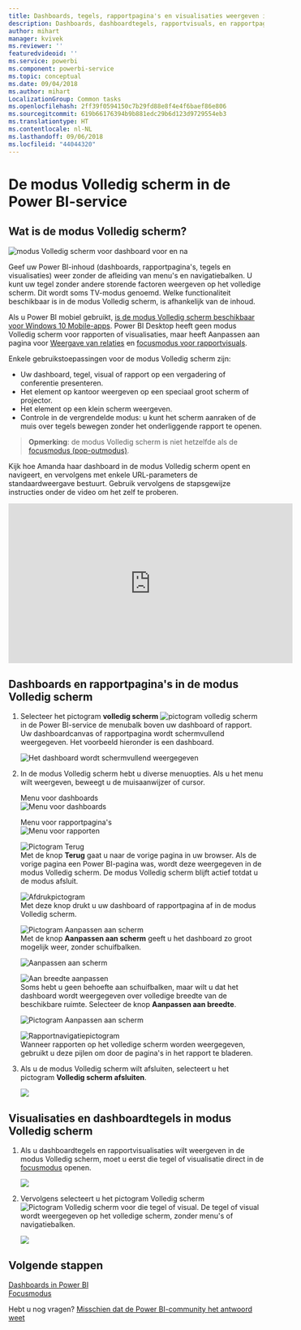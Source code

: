 ```yaml
---
title: Dashboards, tegels, rapportpagina's en visualisaties weergeven in de modus Volledig scherm
description: Dashboards, dashboardtegels, rapportvisuals, en rapportpagina’s in de modus Volledig scherm, ook wel *TV-modus* genoemd.
author: mihart
manager: kvivek
ms.reviewer: ''
featuredvideoid: ''
ms.service: powerbi
ms.component: powerbi-service
ms.topic: conceptual
ms.date: 09/04/2018
ms.author: mihart
LocalizationGroup: Common tasks
ms.openlocfilehash: 2ff39f0594150c7b29fd88e8f4e4f6baef86e806
ms.sourcegitcommit: 619b66176394b9b881edc29b6d123d9729554eb3
ms.translationtype: HT
ms.contentlocale: nl-NL
ms.lasthandoff: 09/06/2018
ms.locfileid: "44044320"
---
```

# <a name="full-screen-mode-in-power-bi-service"></a>De modus Volledig scherm in de Power BI-service
## <a name="what-is-full-screen-mode"></a>Wat is de modus Volledig scherm?
![modus Volledig scherm voor dashboard voor en na](media/service-fullscreen-mode/power-bi-full-screen-comparison.png)

Geef uw Power BI-inhoud (dashboards, rapportpagina's, tegels en visualisaties) weer zonder de afleiding van menu's en navigatiebalken.  U kunt uw tegel zonder andere storende factoren weergeven op het volledige scherm. Dit wordt soms TV-modus genoemd. Welke functionaliteit beschikbaar is in de modus Volledig scherm, is afhankelijk van de inhoud. 

Als u Power BI mobiel gebruikt, [is de modus Volledig scherm beschikbaar voor Windows 10 Mobile-apps](mobile-windows-10-app-presentation-mode.md). Power BI Desktop heeft geen modus Volledig scherm voor rapporten of visualisaties, maar heeft Aanpassen aan pagina voor [Weergave van relaties](desktop-report-view.md) en [focusmodus voor rapportvisuals](service-focus-mode.md).

 

Enkele gebruikstoepassingen voor de modus Volledig scherm zijn:

* Uw dashboard, tegel, visual of rapport op een vergadering of conferentie presenteren.
* Het element op kantoor weergeven op een speciaal groot scherm of projector.
* Het element op een klein scherm weergeven.
* Controle in de vergrendelde modus: u kunt het scherm aanraken of de muis over tegels bewegen zonder het onderliggende rapport te openen.

> **Opmerking**: de modus Volledig scherm is niet hetzelfde als de [focusmodus (pop-outmodus)](service-focus-mode.md).
> 
> 

Kijk hoe Amanda haar dashboard in de modus Volledig scherm opent en navigeert, en vervolgens met enkele URL-parameters de standaardweergave bestuurt. Gebruik vervolgens de stapsgewijze instructies onder de video om het zelf te proberen.

<iframe width="560" height="315" src="https://www.youtube.com/embed/c31gZkyvC54" frameborder="0" allowfullscreen></iframe>

## <a name="dashboards-and-report-pages-in-full-screen-mode"></a>Dashboards en rapportpagina's in de modus Volledig scherm
1. Selecteer het pictogram **volledig scherm** ![pictogram volledig scherm ](media/service-fullscreen-mode/power-bi-full-screen-icon.png) in de Power BI-service de menubalk boven uw dashboard of rapport. Uw dashboardcanvas of rapportpagina wordt schermvullend weergegeven. Het voorbeeld hieronder is een dashboard.
   
      ![Het dashboard wordt schermvullend weergegeven](media/service-fullscreen-mode/power-bi-dash-full-screen.png)
2. In de modus Volledig scherm hebt u diverse menuopties.  Als u het menu wilt weergeven, beweegt u de muisaanwijzer of cursor. 
   
     Menu voor dashboards    
     ![Menu voor dashboards](media/service-fullscreen-mode/power-bi-full-screen-menu-dashboard.png)    
   
     Menu voor rapportpagina's    
    ![Menu voor rapporten](media/service-fullscreen-mode/power-bi-report-menu.png)    
   
    ![Pictogram Terug](media/service-fullscreen-mode/power-bi-back-icon.png)    
    Met de knop **Terug** gaat u naar de vorige pagina in uw browser. Als de vorige pagina een Power BI-pagina was, wordt deze weergegeven in de modus Volledig scherm.  De modus Volledig scherm blijft actief totdat u de modus afsluit.
   
    ![Afdrukpictogram](media/service-fullscreen-mode/power-bi-print-icon.png)    
    Met deze knop drukt u uw dashboard of rapportpagina af in de modus Volledig scherm. 
   
    ![Pictogram Aanpassen aan scherm](media/service-fullscreen-mode/power-bi-fit-to-width.png)    
    Met de knop **Aanpassen aan scherm** geeft u het dashboard zo groot mogelijk weer, zonder schuifbalken.     
   
    ![Aanpassen aan scherm](media/service-fullscreen-mode/power-bi-fit-screen.png)
   
    ![Aan breedte aanpassen](media/service-fullscreen-mode/power-bi-fit-width.png)       
    Soms hebt u geen behoefte aan schuifbalken, maar wilt u dat het dashboard wordt weergegeven over volledige breedte van de beschikbare ruimte. Selecteer de knop **Aanpassen aan breedte**.    
   
    ![Pictogram Aanpassen aan scherm](media/service-fullscreen-mode/power-bi-fit-to-width-new.png)
   
    ![Rapportnavigatiepictogram](media/service-fullscreen-mode/power-bi-report-nav2.png)       
    Wanneer rapporten op het volledige scherm worden weergegeven, gebruikt u deze pijlen om door de pagina's in het rapport te bladeren.    
3. Als u de modus Volledig scherm wilt afsluiten, selecteert u het pictogram **Volledig scherm afsluiten**.
   
      ![](media/service-fullscreen-mode/exit-fullscreen-new.png)

## <a name="visualizations-and-dashboard-tiles-in-full-screen-mode"></a>Visualisaties en dashboardtegels in modus Volledig scherm
1. Als u dashboardtegels en rapportvisualisaties wilt weergeven in de modus Volledig scherm, moet u eerst die tegel of visualisatie direct in de [focusmodus](service-focus-mode.md) openen. 
   
    ![](media/service-fullscreen-mode/power-bi-focus3.png)
2. Vervolgens selecteert u het pictogram Volledig scherm ![Pictogram Volledig scherm](media/service-fullscreen-mode/power-bi-full-screen-icon.png)  voor die tegel of visual. De tegel of visual wordt weergegeven op het volledige scherm, zonder menu's of navigatiebalken.
   
    ![](media/service-fullscreen-mode/power-bi-fullscreen.png)

## <a name="next-steps"></a>Volgende stappen
[Dashboards in Power BI](service-dashboards.md)  
[Focusmodus](service-focus-mode.md)    

Hebt u nog vragen? [Misschien dat de Power BI-community het antwoord weet](http://community.powerbi.com/)

